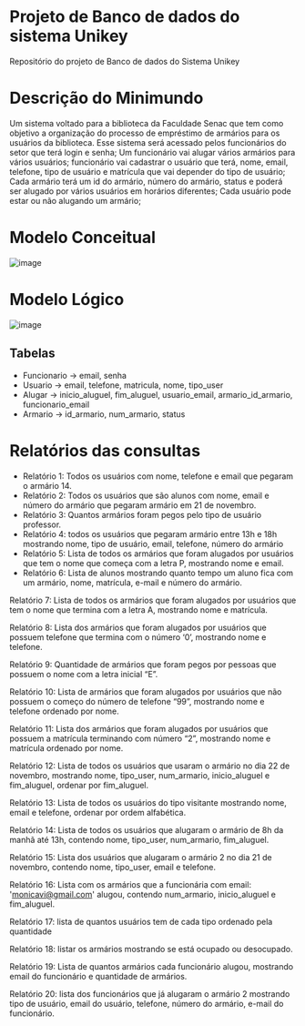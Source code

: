 # Projeto de Banco de dados do sistema Unikey
Repositório do projeto de Banco de dados do Sistema Unikey

# Descrição do Minimundo

Um sistema voltado para a biblioteca da Faculdade Senac que tem como objetivo a organização do processo de empréstimo de armários para os usuários da biblioteca. Esse sistema será acessado pelos funcionários do setor que terá login e senha; Um funcionário vai alugar vários armários para vários usuários; funcionário vai cadastrar o usuário que terá, nome, email, telefone, tipo de usuário e matrícula que vai depender do tipo de usuário; Cada armário terá um id do armário, número do armário, status e poderá ser alugado por vários usuários em horários diferentes; Cada usuário pode estar ou não alugando um armário; 

# Modelo Conceitual

![image](https://user-images.githubusercontent.com/96891482/207087018-01196ded-8d9c-4ed5-b9c8-9b26ec15c8a6.png)

# Modelo Lógico

![image](https://user-images.githubusercontent.com/96891482/207087095-2e0e9687-d811-4bbb-b898-c024783421a3.png)

## Tabelas
- Funcionario -> email, senha
- Usuario -> email, telefone, matricula, nome, tipo_user
- Alugar -> inicio_aluguel, fim_aluguel, usuario_email, armario_id_armario, funcionario_email
- Armario -> id_armario, num_armario, status

# Relatórios das consultas

- Relatório 1: Todos os usuários com nome, telefone e email que pegaram o armário 14.
- Relatório 2: Todos os usuários que são alunos com nome, email e número do armário que pegaram armário em 21 de novembro.
- Relatório 3: Quantos armários foram pegos pelo tipo de usuário professor.
- Relatório 4: todos os usuários que pegaram armário entre 13h e 18h mostrando nome, tipo de usuário, email,  telefone, número do armário
- Relatório 5: Lista de todos os armários que foram alugados por usuários que tem o nome que começa com a letra P, mostrando nome e email.
- Relatório 6: Lista de alunos mostrando quanto tempo um aluno fica com um armário, nome, matrícula, e-mail e número do armário.

Relatório 7: Lista de todos os armários que foram alugados por usuários que tem o nome que termina com a letra A, mostrando nome e matrícula.

Relatório 8: Lista dos armários que foram alugados por usuários que possuem telefone que termina com o número ‘0’, mostrando nome e telefone. 

Relatório 9: Quantidade de armários que foram pegos por pessoas que possuem o nome com a letra inicial “E”. 

Relatório 10: Lista de armários que foram alugados por usuários que não possuem o começo do número de telefone “99”, mostrando nome e telefone ordenado por nome.

Relatório 11: Lista dos armários que foram alugados por usuários que possuem a matrícula terminando com número “2”, mostrando nome e matrícula ordenado por nome.

Relatório 12: Lista de todos os usuários que usaram o armário no dia 22 de novembro, mostrando nome, tipo_user, num_armario, inicio_aluguel e fim_aluguel, ordenar por fim_aluguel.

Relatório 13: Lista de todos os usuários do tipo visitante mostrando nome, email e telefone, ordenar por ordem alfabética. 

Relatório 14: Lista de todos os usuários que alugaram o armário de 8h da manhã até 13h, contendo nome, tipo_user, num_armario, fim_aluguel.

Relatório 15: Lista dos usuários que alugaram o armário 2 no dia 21 de novembro, contendo nome, tipo_user, email e telefone. 

Relatório 16: Lista com os armários que a funcionária com email: 'monicavi@gmail.com' alugou, contendo num_armario, inicio_aluguel e fim_aluguel. 

Relatório 17: lista de quantos usuários tem de cada tipo ordenado pela quantidade

Relatório 18: listar os armários mostrando se está ocupado ou desocupado.

Relatório 19: Lista de quantos armários cada funcionário alugou, mostrando email do funcionário e quantidade de armários.

Relatório 20: lista dos funcionários que já alugaram o armário 2 mostrando tipo de usuário, email do usuário, telefone, número do armário, e-mail do funcionário.
